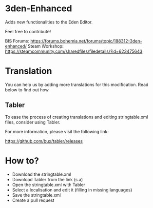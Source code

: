 # 3den-Enhanced
Adds new functionalities to the Eden Editor.

Feel free to contribute!

BIS Forums: https://forums.bohemia.net/forums/topic/188312-3den-enhanced/
Steam Workshop: https://steamcommunity.com/sharedfiles/filedetails/?id=623475643

# Translation
You can help us by adding more translations for this modification. Read below to find out how.

## Tabler
To ease the process of creating translations and editing stringtable.xml files, consider using Tabler.

For more information, please visit the following link:

https://github.com/bux/tabler/releases


# How to?
* Download the stringtable.xml
* Download Tabler from the link (s.a)
* Open the stringtable.xml with Tabler
* Select a localisation and edit it (filling in missing languages)
* Save the stringtable.xml
* Create a pull request